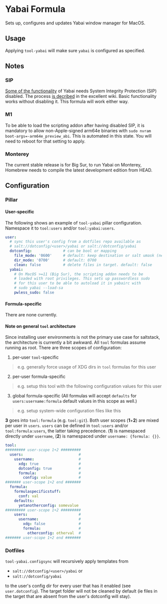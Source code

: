 # Yabai Formula
Sets up, configures and updates Yabai window manager for MacOS.

## Usage
Applying `tool-yabai` will make sure `yabai` is configured as specified.

## Notes
### SIP
[Some of the functionality](https://github.com/koekeishiya/yabai/issues/13) of Yabai needs System Integrity Protection (SIP) disabled. The process [is decribed](https://github.com/koekeishiya/yabai/wiki/Disabling-System-Integrity-Protection) in the excellent wiki. Basic functionality works without disabling it. This formula will work either way.

### M1
To be able to load the scripting addon after having disabled SIP, it is mandatory to allow non-Apple-signed arm64e binaries with `sudo nvram boot-args=-arm64e_preview_abi`. This is automated in this state. You will need to reboot for that setting to apply.

### Monterey
The current stable release is for Big Sur, to run Yabai on Monterey, Homebrew needs to compile the latest development edition from HEAD.

## Configuration
### Pillar

#### User-specific
The following shows an example of `tool-yabai` pillar configuration. Namespace it to `tool:users` and/or `tool:yabai:users`.
```yaml
user:
  # sync this user's config from a dotfiles repo available as 
  # salt://dotconfig/<user>/yabai or salt://dotconfig/yabai
  dotconfig:              # can be bool or mapping
    file_mode: '0600'     # default: keep destination or salt umask (new)
    dir_mode: '0700'      # default: 0700
    clean: false          # delete files in target. default: false
  yabai:
    # On MacOS >=11 (Big Sur), the scripting addon needs to be
    # loaded with root privileges. This sets up passwordless sudo
    # for this user to be able to autoload it in yabairc with
    # sudo yabai --load-sa
    pwless_sudo: false
```

#### Formula-specific
There are none currently.

#### Note on general `tool` architecture
Since installing user environments is not the primary use case for saltstack, the architecture is currently a bit awkward. All `tool` formulas assume running as root. There are three scopes of configuration:
1. per-user `tool`-specific
  > e.g. generally force usage of XDG dirs in `tool` formulas for this user
2. per-user formula-specific
  > e.g. setup this tool with the following configuration values for this user
3. global formula-specific (All formulas will accept `defaults` for `users:username:formula` default values in this scope as well.)
  > e.g. setup system-wide configuration files like this

**3** goes into `tool:formula` (e.g. `tool:git`). Both user scopes (**1**+**2**) are mixed per user in `users`. `users` can be defined in `tool:users` and/or `tool:formula:users`, the latter taking precedence. (**1**) is namespaced directly under `username`, (**2**) is namespaced under `username: {formula: {}}`.

```yaml
tool:
######### user-scope 1+2 #########
  users:                         #
    username:                    #
      xdg: true                  #
      dotconfig: true            #
      formula:                   #
        config: value            #
####### user-scope 1+2 end #######
  formula:
    formulaspecificstuff:
      conf: val
    defaults:
      yetanotherconfig: somevalue
######### user-scope 1+2 #########
    users:                       #
      username:                  #
        xdg: false               #
        formula:                 #
          otherconfig: otherval  #
####### user-scope 1+2 end #######
```

### Dotfiles
`tool-yabai.configsync` will recursively apply templates from

- `salt://dotconfig/<user>/yabai` or
- `salt://dotconfig/yabai`

to the user's config dir for every user that has it enabled (see `user.dotconfig`). The target folder will not be cleaned by default (ie files in the target that are absent from the user's dotconfig will stay).
